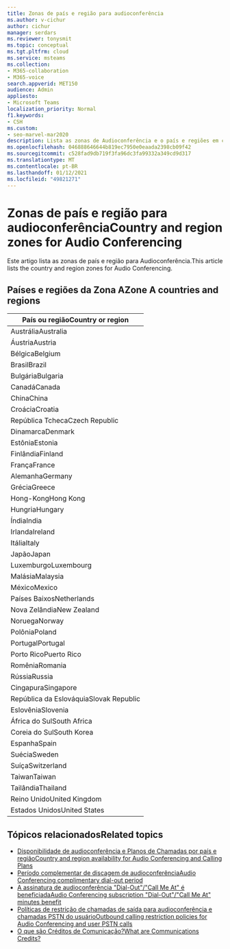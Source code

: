 ```yaml
---
title: Zonas de país e região para audioconferência
ms.author: v-cichur
author: cichur
manager: serdars
ms.reviewer: tonysmit
ms.topic: conceptual
ms.tgt.pltfrm: cloud
ms.service: msteams
ms.collection:
- M365-collaboration
- M365-voice
search.appverid: MET150
audience: Admin
appliesto:
- Microsoft Teams
localization_priority: Normal
f1.keywords:
- CSH
ms.custom:
- seo-marvel-mar2020
description: Lista as zonas de Audioconferência e o país e regiões em cada zona.
ms.openlocfilehash: 046888646644b819ec7950e0eaada2398cb09f42
ms.sourcegitcommit: c528fad9db719f3fa96dc3fa99332a349cd9d317
ms.translationtype: MT
ms.contentlocale: pt-BR
ms.lasthandoff: 01/12/2021
ms.locfileid: "49821271"
---
```

# <a name="country-and-region-zones-for-audio-conferencing"></a><span data-ttu-id="d23b9-103">Zonas de país e região para audioconferência</span><span class="sxs-lookup"><span data-stu-id="d23b9-103">Country and region zones for Audio Conferencing</span></span>

<span data-ttu-id="d23b9-104">Este artigo lista as zonas de país e região para Audioconferência.</span><span class="sxs-lookup"><span data-stu-id="d23b9-104">This article lists the country and region zones for Audio Conferencing.</span></span>

## <a name="zone-a-countries-and-regions"></a><span data-ttu-id="d23b9-105">Países e regiões da Zona A</span><span class="sxs-lookup"><span data-stu-id="d23b9-105">Zone A countries and regions</span></span>

|<span data-ttu-id="d23b9-106">País ou região</span><span class="sxs-lookup"><span data-stu-id="d23b9-106">Country or region</span></span>    |
|-----|
|<span data-ttu-id="d23b9-107">Austrália</span><span class="sxs-lookup"><span data-stu-id="d23b9-107">Australia</span></span>  <br/> |
|<span data-ttu-id="d23b9-108">Áustria</span><span class="sxs-lookup"><span data-stu-id="d23b9-108">Austria</span></span>  <br/> |
|<span data-ttu-id="d23b9-109">Bélgica</span><span class="sxs-lookup"><span data-stu-id="d23b9-109">Belgium</span></span>  <br/> |
|<span data-ttu-id="d23b9-110">Brasil</span><span class="sxs-lookup"><span data-stu-id="d23b9-110">Brazil</span></span>  <br/> |
|<span data-ttu-id="d23b9-111">Bulgária</span><span class="sxs-lookup"><span data-stu-id="d23b9-111">Bulgaria</span></span>  <br/> |
|<span data-ttu-id="d23b9-112">Canadá</span><span class="sxs-lookup"><span data-stu-id="d23b9-112">Canada</span></span>  <br/> |
|<span data-ttu-id="d23b9-113">China</span><span class="sxs-lookup"><span data-stu-id="d23b9-113">China</span></span>  <br/> |
|<span data-ttu-id="d23b9-114">Croácia</span><span class="sxs-lookup"><span data-stu-id="d23b9-114">Croatia</span></span>  <br/> |
|<span data-ttu-id="d23b9-115">República Tcheca</span><span class="sxs-lookup"><span data-stu-id="d23b9-115">Czech Republic</span></span>  <br/> |
|<span data-ttu-id="d23b9-116">Dinamarca</span><span class="sxs-lookup"><span data-stu-id="d23b9-116">Denmark</span></span>  <br/> |
|<span data-ttu-id="d23b9-117">Estônia</span><span class="sxs-lookup"><span data-stu-id="d23b9-117">Estonia</span></span>  <br/> |
|<span data-ttu-id="d23b9-118">Finlândia</span><span class="sxs-lookup"><span data-stu-id="d23b9-118">Finland</span></span>  <br/> |
|<span data-ttu-id="d23b9-119">França</span><span class="sxs-lookup"><span data-stu-id="d23b9-119">France</span></span>  <br/> |
|<span data-ttu-id="d23b9-120">Alemanha</span><span class="sxs-lookup"><span data-stu-id="d23b9-120">Germany</span></span>  <br/> |
|<span data-ttu-id="d23b9-121">Grécia</span><span class="sxs-lookup"><span data-stu-id="d23b9-121">Greece</span></span>  <br/> |
|<span data-ttu-id="d23b9-122">Hong-Kong</span><span class="sxs-lookup"><span data-stu-id="d23b9-122">Hong Kong</span></span>  <br/> |
|<span data-ttu-id="d23b9-123">Hungria</span><span class="sxs-lookup"><span data-stu-id="d23b9-123">Hungary</span></span>  <br/> |
|<span data-ttu-id="d23b9-124">Índia</span><span class="sxs-lookup"><span data-stu-id="d23b9-124">India</span></span>  <br/> |
|<span data-ttu-id="d23b9-125">Irlanda</span><span class="sxs-lookup"><span data-stu-id="d23b9-125">Ireland</span></span>  <br/> |
|<span data-ttu-id="d23b9-126">Itália</span><span class="sxs-lookup"><span data-stu-id="d23b9-126">Italy</span></span>  <br/> |
|<span data-ttu-id="d23b9-127">Japão</span><span class="sxs-lookup"><span data-stu-id="d23b9-127">Japan</span></span>  <br/> |
|<span data-ttu-id="d23b9-128">Luxemburgo</span><span class="sxs-lookup"><span data-stu-id="d23b9-128">Luxembourg</span></span>  <br/> |
|<span data-ttu-id="d23b9-129">Malásia</span><span class="sxs-lookup"><span data-stu-id="d23b9-129">Malaysia</span></span>  <br/> |
|<span data-ttu-id="d23b9-130">México</span><span class="sxs-lookup"><span data-stu-id="d23b9-130">Mexico</span></span>  <br/> |
|<span data-ttu-id="d23b9-131">Países Baixos</span><span class="sxs-lookup"><span data-stu-id="d23b9-131">Netherlands</span></span>  <br/> |
|<span data-ttu-id="d23b9-132">Nova Zelândia</span><span class="sxs-lookup"><span data-stu-id="d23b9-132">New Zealand</span></span>  <br/> |
|<span data-ttu-id="d23b9-133">Noruega</span><span class="sxs-lookup"><span data-stu-id="d23b9-133">Norway</span></span>  <br/> |
|<span data-ttu-id="d23b9-134">Polônia</span><span class="sxs-lookup"><span data-stu-id="d23b9-134">Poland</span></span>  <br/> |
|<span data-ttu-id="d23b9-135">Portugal</span><span class="sxs-lookup"><span data-stu-id="d23b9-135">Portugal</span></span>  <br/> |
|<span data-ttu-id="d23b9-136">Porto Rico</span><span class="sxs-lookup"><span data-stu-id="d23b9-136">Puerto Rico</span></span>  <br/> |
|<span data-ttu-id="d23b9-137">Romênia</span><span class="sxs-lookup"><span data-stu-id="d23b9-137">Romania</span></span>  <br/> |
|<span data-ttu-id="d23b9-138">Rússia</span><span class="sxs-lookup"><span data-stu-id="d23b9-138">Russia</span></span>  <br/> |
|<span data-ttu-id="d23b9-139">Cingapura</span><span class="sxs-lookup"><span data-stu-id="d23b9-139">Singapore</span></span>  <br/> |
|<span data-ttu-id="d23b9-140">República da Eslováquia</span><span class="sxs-lookup"><span data-stu-id="d23b9-140">Slovak Republic</span></span>  <br/> |
|<span data-ttu-id="d23b9-141">Eslovênia</span><span class="sxs-lookup"><span data-stu-id="d23b9-141">Slovenia</span></span>  <br/> |
|<span data-ttu-id="d23b9-142">África do Sul</span><span class="sxs-lookup"><span data-stu-id="d23b9-142">South Africa</span></span>  <br/> |
|<span data-ttu-id="d23b9-143">Coreia do Sul</span><span class="sxs-lookup"><span data-stu-id="d23b9-143">South Korea</span></span>  <br/> |
|<span data-ttu-id="d23b9-144">Espanha</span><span class="sxs-lookup"><span data-stu-id="d23b9-144">Spain</span></span>  <br/> |
|<span data-ttu-id="d23b9-145">Suécia</span><span class="sxs-lookup"><span data-stu-id="d23b9-145">Sweden</span></span>  <br/> |
|<span data-ttu-id="d23b9-146">Suíça</span><span class="sxs-lookup"><span data-stu-id="d23b9-146">Switzerland</span></span>  <br/> |
|<span data-ttu-id="d23b9-147">Taiwan</span><span class="sxs-lookup"><span data-stu-id="d23b9-147">Taiwan</span></span>  <br/> |
|<span data-ttu-id="d23b9-148">Tailândia</span><span class="sxs-lookup"><span data-stu-id="d23b9-148">Thailand</span></span>  <br/> |
|<span data-ttu-id="d23b9-149">Reino Unido</span><span class="sxs-lookup"><span data-stu-id="d23b9-149">United Kingdom</span></span>  <br/> |
|<span data-ttu-id="d23b9-150">Estados Unidos</span><span class="sxs-lookup"><span data-stu-id="d23b9-150">United States</span></span>  <br/> |

## <a name="related-topics"></a><span data-ttu-id="d23b9-151">Tópicos relacionados</span><span class="sxs-lookup"><span data-stu-id="d23b9-151">Related topics</span></span>

- [<span data-ttu-id="d23b9-152">Disponibilidade de audioconferência e Planos de Chamadas por país e região</span><span class="sxs-lookup"><span data-stu-id="d23b9-152">Country and region availability for Audio Conferencing and Calling Plans</span></span>](country-and-region-availability-for-audio-conferencing-and-calling-plans/country-and-region-availability-for-audio-conferencing-and-calling-plans.md)
- [<span data-ttu-id="d23b9-153">Período complementar de discagem de audioconferência</span><span class="sxs-lookup"><span data-stu-id="d23b9-153">Audio Conferencing complimentary dial-out period</span></span>](complimentary-dial-out-period.md)
- [<span data-ttu-id="d23b9-154">A assinatura de audioconferência "Dial-Out"/"Call Me At" é beneficiada</span><span class="sxs-lookup"><span data-stu-id="d23b9-154">Audio Conferencing subscription "Dial-Out"/"Call Me At" minutes benefit</span></span>](audio-conferencing-subscription-dial-out.md)
- [<span data-ttu-id="d23b9-155">Políticas de restrição de chamadas de saída para audioconferência e chamadas PSTN do usuário</span><span class="sxs-lookup"><span data-stu-id="d23b9-155">Outbound calling restriction policies for Audio Conferencing and user PSTN calls</span></span>](outbound-calling-restriction-policies.md)
- [<span data-ttu-id="d23b9-156">O que são Créditos de Comunicação?</span><span class="sxs-lookup"><span data-stu-id="d23b9-156">What are Communications Credits?</span></span>](what-are-communications-credits.md)
